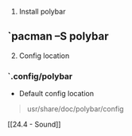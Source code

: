 1. Install polybar

## `pacman –S polybar

2. Config location

### `.config/polybar

-   Default config location

> usr/share/doc/polybar/config


[[24.4 - Sound]]